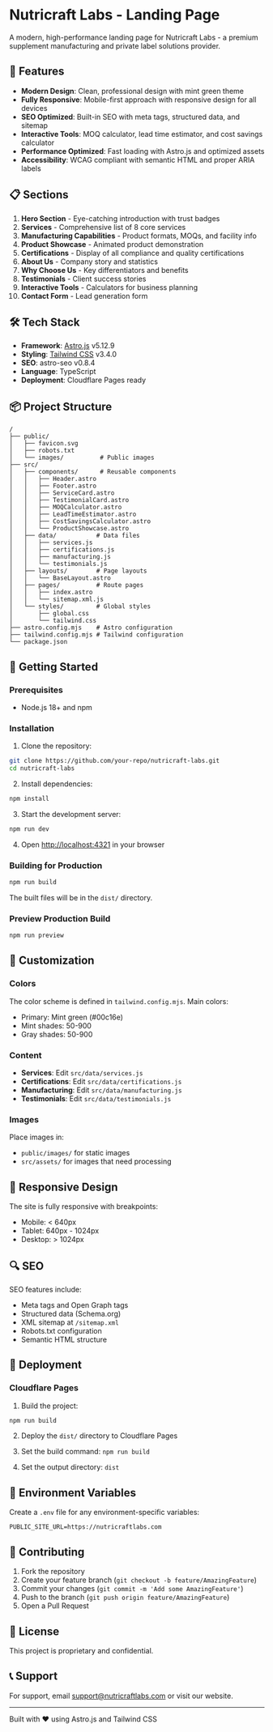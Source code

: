 # Nutricraft Labs - Landing Page

A modern, high-performance landing page for Nutricraft Labs - a premium supplement manufacturing and private label solutions provider.

## 🚀 Features

- **Modern Design**: Clean, professional design with mint green theme
- **Fully Responsive**: Mobile-first approach with responsive design for all devices
- **SEO Optimized**: Built-in SEO with meta tags, structured data, and sitemap
- **Interactive Tools**: MOQ calculator, lead time estimator, and cost savings calculator
- **Performance Optimized**: Fast loading with Astro.js and optimized assets
- **Accessibility**: WCAG compliant with semantic HTML and proper ARIA labels

## 📋 Sections

1. **Hero Section** - Eye-catching introduction with trust badges
2. **Services** - Comprehensive list of 8 core services
3. **Manufacturing Capabilities** - Product formats, MOQs, and facility info
4. **Product Showcase** - Animated product demonstration
5. **Certifications** - Display of all compliance and quality certifications
6. **About Us** - Company story and statistics
7. **Why Choose Us** - Key differentiators and benefits
8. **Testimonials** - Client success stories
9. **Interactive Tools** - Calculators for business planning
10. **Contact Form** - Lead generation form

## 🛠️ Tech Stack

- **Framework**: [Astro.js](https://astro.build) v5.12.9
- **Styling**: [Tailwind CSS](https://tailwindcss.com) v3.4.0
- **SEO**: astro-seo v0.8.4
- **Language**: TypeScript
- **Deployment**: Cloudflare Pages ready

## 📦 Project Structure

```
/
├── public/
│   ├── favicon.svg
│   ├── robots.txt
│   └── images/          # Public images
├── src/
│   ├── components/      # Reusable components
│   │   ├── Header.astro
│   │   ├── Footer.astro
│   │   ├── ServiceCard.astro
│   │   ├── TestimonialCard.astro
│   │   ├── MOQCalculator.astro
│   │   ├── LeadTimeEstimator.astro
│   │   ├── CostSavingsCalculator.astro
│   │   └── ProductShowcase.astro
│   ├── data/           # Data files
│   │   ├── services.js
│   │   ├── certifications.js
│   │   ├── manufacturing.js
│   │   └── testimonials.js
│   ├── layouts/        # Page layouts
│   │   └── BaseLayout.astro
│   ├── pages/          # Route pages
│   │   ├── index.astro
│   │   └── sitemap.xml.js
│   └── styles/         # Global styles
│       ├── global.css
│       └── tailwind.css
├── astro.config.mjs    # Astro configuration
├── tailwind.config.mjs # Tailwind configuration
└── package.json
```

## 🚀 Getting Started

### Prerequisites

- Node.js 18+ and npm

### Installation

1. Clone the repository:
```bash
git clone https://github.com/your-repo/nutricraft-labs.git
cd nutricraft-labs
```

2. Install dependencies:
```bash
npm install
```

3. Start the development server:
```bash
npm run dev
```

4. Open [http://localhost:4321](http://localhost:4321) in your browser

### Building for Production

```bash
npm run build
```

The built files will be in the `dist/` directory.

### Preview Production Build

```bash
npm run preview
```

## 🎨 Customization

### Colors

The color scheme is defined in `tailwind.config.mjs`. Main colors:
- Primary: Mint green (#00c16e)
- Mint shades: 50-900
- Gray shades: 50-900

### Content

- **Services**: Edit `src/data/services.js`
- **Certifications**: Edit `src/data/certifications.js`
- **Manufacturing**: Edit `src/data/manufacturing.js`
- **Testimonials**: Edit `src/data/testimonials.js`

### Images

Place images in:
- `public/images/` for static images
- `src/assets/` for images that need processing

## 📱 Responsive Design

The site is fully responsive with breakpoints:
- Mobile: < 640px
- Tablet: 640px - 1024px
- Desktop: > 1024px

## 🔍 SEO

SEO features include:
- Meta tags and Open Graph tags
- Structured data (Schema.org)
- XML sitemap at `/sitemap.xml`
- Robots.txt configuration
- Semantic HTML structure

## 🚀 Deployment

### Cloudflare Pages

1. Build the project:
```bash
npm run build
```

2. Deploy the `dist/` directory to Cloudflare Pages

3. Set the build command: `npm run build`
4. Set the output directory: `dist`

## 📝 Environment Variables

Create a `.env` file for any environment-specific variables:

```env
PUBLIC_SITE_URL=https://nutricraftlabs.com
```

## 🤝 Contributing

1. Fork the repository
2. Create your feature branch (`git checkout -b feature/AmazingFeature`)
3. Commit your changes (`git commit -m 'Add some AmazingFeature'`)
4. Push to the branch (`git push origin feature/AmazingFeature`)
5. Open a Pull Request

## 📄 License

This project is proprietary and confidential.

## 📞 Support

For support, email support@nutricraftlabs.com or visit our website.

---

Built with ❤️ using Astro.js and Tailwind CSS